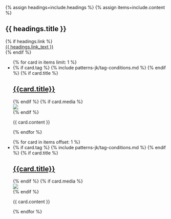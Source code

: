 {% assign headings=include.headings %}
{% assign items=include.content %}



<div class="grid-container">
  <h2>{{ headings.title }}</h2>
  {% if headings.link %}
  <div class="card-group-morelink"><a href="{{ headings.link }}">{{ headings.link_text }} <i class="fa-kit fa-navigate-next"></i></a></div>
  {% endif %}
  <div class="card-group">
  <!-- show the first item as a flag over the other 3 -->
    <ul class="usa-card-group"> 
      {% for card in items limit: 1 %}
        <li class="usa-card tablet:grid-col-12">
          <div class="usa-card__container card-default usa-card--flag ">
            {% if card.tag %}
            {% include patterns-jk/tag-conditions.md %}
            {% endif %}
            {% if card.title %}
            <div class="usa-card__header">
              <h2 class="usa-card__heading"><a href="{{ card.link }}">{{card.title}}</a></h2>
            </div>
            {% endif %}
            {% if card.media %}
                <div class="usa-card__media">
                    <div class="usa-card__img">
                    <img
                        src="{{card.media}}"
                    />
                    </div>
                </div>
            {% endif %}
          <div class="usa-card__body">
            <p class="card-content">
              {{ card.content }}
            </p>
          </div>
        </div>
      </li>
      {% endfor %}
    </ul>
<!-- then show the other three as image with media, three up -->
    <ul class="usa-card-group"> 
      {% for card in items offset: 1 %}
        <li class="usa-card tablet:grid-col-4">
          <div class="usa-card__container card-default">
            {% if card.tag %}
            {% include patterns-jk/tag-conditions.md %}
            {% endif %}
            {% if card.title %}
            <div class="usa-card__header">
              <h2 class="usa-card__heading"><a href="{{ card.link }}">{{card.title}}</a></h2>
            </div>
            {% endif %}
            {% if card.media %}
                <div class="usa-card__media">
                    <div class="usa-card__img">
                    <img
                        src="{{card.media}}"
                    />
                    </div>
                </div>
            {% endif %}
          <div class="usa-card__body">
            <p class="card-content">
              {{ card.content }}
            </p>
          </div>
        </div>
      </li>
      {% endfor %}
    </ul>
  </div>
</div>